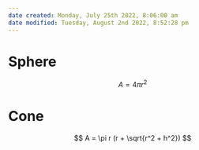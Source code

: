 ```yaml
---
date created: Monday, July 25th 2022, 8:06:00 am
date modified: Tuesday, August 2nd 2022, 8:52:28 pm
---
```


# Sphere

$$ A = 4\pi r^2 $$

# Cone

$$ A = \pi r (r + \sqrt{r^2 + h^2}) $$